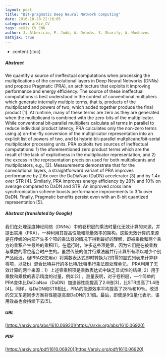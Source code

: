 ```yaml
---
layout: post
title: "Bit-pragmatic Deep Neural Network Computing"
date: 2016-10-20 22:16:05
categories: arXiv_CV
tags: arXiv_CV CNN
author: J. Albericio, P. Judd, A. Delmás, S. Sharify, A. Moshovos
mathjax: true
---
```


* content
{:toc}

##### Abstract
We quantify a source of ineffectual computations when processing the multiplications of the convolutional layers in Deep Neural Networks (DNNs) and propose Pragmatic (PRA), an architecture that exploits it improving performance and energy efficiency. The source of these ineffectual computations is best understood in the context of conventional multipliers which generate internally multiple terms, that is, products of the multiplicand and powers of two, which added together produce the final product [1]. At runtime, many of these terms are zero as they are generated when the multiplicand is combined with the zero-bits of the multiplicator. While conventional bit-parallel multipliers calculate all terms in parallel to reduce individual product latency, PRA calculates only the non-zero terms using a) on-the-fly conversion of the multiplicator representation into an explicit list of powers of two, and b) hybrid bit-parallel multplicand/bit-serial multiplicator processing units. PRA exploits two sources of ineffectual computations: 1) the aforementioned zero product terms which are the result of the lack of explicitness in the multiplicator representation, and 2) the excess in the representation precision used for both multiplicants and multiplicators, e.g., [2]. Measurements demonstrate that for the convolutional layers, a straightforward variant of PRA improves performance by 2.6x over the DaDiaNao (DaDN) accelerator [3] and by 1.4x over STR [4]. Similarly, PRA improves energy efficiency by 28% and 10% on average compared to DaDN and STR. An improved cross lane synchronication scheme boosts performance improvements to 3.1x over DaDN. Finally, Pragmatic benefits persist even with an 8-bit quantized representation [5].

##### Abstract (translated by Google)
我们在处理深度神经网络（DNNs）中的卷积层的乘法时量化无效计算的来源，并提出实用（PRA），一种利用其提高性能和能量效率的架构。这些无效计算的来源是在传统的内部产生多个项的乘法器的情况下得到最好的理解，即被乘数和两个乘方的乘积产生最终的乘积[1]。在运行时，许多这些项是零，因为它们是在被乘数与乘数的零位组合时产生的。虽然传统的位并行乘法器并行计算所有项以减少个别产品延迟，但PRA仅使用a）将乘数表达式即时转换为2的幂的显式列表来计算非零项，以及b）混合比特并行的多比特/比特串行乘法器处理单元。 PRA利用了无效计算的两个来源：1）上述零乘积项是乘数表达式中缺乏显式性的结果; 2）用于乘数和乘数的表示精度的过量，例如[2] 。测量表明，对于卷积层，一个简单的PRA变体比DaDiaNao（DaDN）加速器性能提高了2.6倍[3]，比STR提高了1.4倍[4]。同样，与DaDN和STR相比，PRA的能源效率平均提高了28％和10％。改进的交叉车道同步方案将性能提高至DaDN的3.1倍。最后，即使是8位量化表示，语用效益也会持续下去[5]。

##### URL
[https://arxiv.org/abs/1610.06920](https://arxiv.org/abs/1610.06920)

##### PDF
[https://arxiv.org/pdf/1610.06920](https://arxiv.org/pdf/1610.06920)

